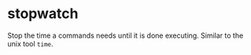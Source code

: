 stopwatch
=========

Stop the time a commands needs until it is done executing. Similar to the unix
tool `time`.


